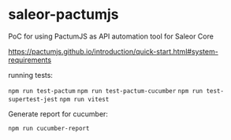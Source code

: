 # saleor-pactumjs
PoC for using PactumJS as API automation tool for Saleor Core

https://pactumjs.github.io/introduction/quick-start.html#system-requirements

running tests:

`npm run test-pactum`
`npm run test-pactum-cucumber`
`npm run test-supertest-jest`
`npm run vitest`

Generate report for cucumber:

`npm run cucumber-report`